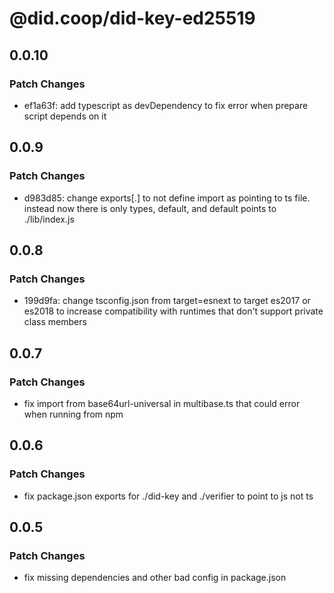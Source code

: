 # @did.coop/did-key-ed25519

## 0.0.10

### Patch Changes

- ef1a63f: add typescript as devDependency to fix error when prepare script depends on it

## 0.0.9

### Patch Changes

- d983d85: change exports[.] to not define import as pointing to ts file. instead now there is only types, default, and default points to ./lib/index.js

## 0.0.8

### Patch Changes

- 199d9fa: change tsconfig.json from target=esnext to target es2017 or es2018 to increase compatibility with runtimes that don't support private class members

## 0.0.7

### Patch Changes

- fix import from base64url-universal in multibase.ts that could error when running from npm

## 0.0.6

### Patch Changes

- fix package.json exports for ./did-key and ./verifier to point to js not ts

## 0.0.5

### Patch Changes

- fix missing dependencies and other bad config in package.json
